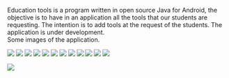
Education tools is a program written in open source Java for Android, the objective is to have in an application all the tools that our students are requesting.
The intention is to add tools at the request of the students.
The application is under development.  
Some images of the application. 


![](images/links.gif)
![](images/informacion.gif)
![](images/functionlineal.gif)
![](images/in_1.gif)
![](images/graph_1.gif)
![](images/in_2.gif)
![](images/graph_2.gif)
![](images/in_m.gif)
![](images/graph_m.gif)
![](images/in_3.gif)
![](images/graph_3.1.gif)
![](images/graph_3.2.gif)

![](images/inspectioncode.gif)




